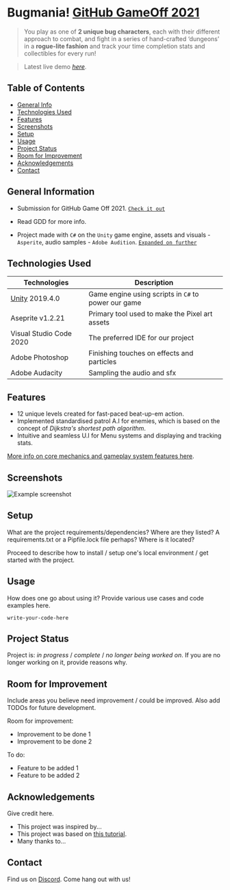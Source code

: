 # Bugmania! [GitHub GameOff 2021](https://itch.io/jam/game-off-2021)
> You play as one of **2 unique bug characters**, each with their different approach to combat, and fight in a series of hand-crafted ‘dungeons’ in a **rogue-lite fashion** and track your time completion stats and collectibles for every run!

> Latest live demo [_here_](https://mudimax.itch.io/bugmania). <!-- If you have the project hosted somewhere, include the link here. -->


## Table of Contents
* [General Info](#general-information)
* [Technologies Used](#technologies-used)
* [Features](#features)
* [Screenshots](#screenshots)
* [Setup](#setup)
* [Usage](#usage)
* [Project Status](#project-status)
* [Room for Improvement](#room-for-improvement)
* [Acknowledgements](#acknowledgements)
* [Contact](#contact)
<!-- * [License](#license) -->


## General Information 
- Submission for GitHub Game Off 2021. [`Check it out`](https://itch.io/jam/game-off-2021/rate/1301347)

- Read GDD for more info.

- Project made with `C#` on the `Unity` game engine, assets and visuals - `Asperite`, audio samples - `Adobe Audition`. [`Expanded on further`](#technologies-used)

<!-- You don't have to answer all the questions - just the ones relevant to your project. -->


## Technologies Used

| Technologies      | Description |
| ----------- | ----------- |
| [Unity](https://unity.com/) 2019.4.0     | Game engine using scripts in `C#`  to power our game      |
| Aseprite  v1.2.21| Primary tool used to make the Pixel art assets        |
| Visual Studio Code 2020     | The preferred IDE for our project       |
| Adobe Photoshop     | Finishing touches on effects and particles       |
| Adobe Audacity | Sampling the audio and sfx        |


## Features
- 12 unique levels created for fast-paced beat-up-em action.
- Implemented standardised patrol A.I for enemies, which
is based on the concept of *Dijkstra's shortest path algorithm*.
- Intuitive and seamless U.I for Menu systems and
displaying and tracking stats.

[More info on core mechanics and gameplay system features here]().

## Screenshots
![Example screenshot](./img/screenshot.png)
<!-- If you have screenshots you'd like to share, include them here. -->


## Setup
What are the project requirements/dependencies? Where are they listed? A requirements.txt or a Pipfile.lock file perhaps? Where is it located?

Proceed to describe how to install / setup one's local environment / get started with the project.


## Usage
How does one go about using it?
Provide various use cases and code examples here.

`write-your-code-here`


## Project Status
Project is: _in progress_ / _complete_ / _no longer being worked on_. If you are no longer working on it, provide reasons why.


## Room for Improvement
Include areas you believe need improvement / could be improved. Also add TODOs for future development.

Room for improvement:
- Improvement to be done 1
- Improvement to be done 2

To do:
- Feature to be added 1
- Feature to be added 2


## Acknowledgements
Give credit here.
- This project was inspired by...
- This project was based on [this tutorial](https://www.example.com).
- Many thanks to...


## Contact
Find us on [Discord](https://discord.gg/xqVNCP6njY). Come hang out with us!


<!-- Optional -->
<!-- ## License -->
<!-- This project is open source and available under the [... License](). -->
